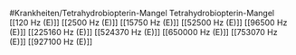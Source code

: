 #Krankheiten/Tetrahydrobiopterin-Mangel
Tetrahydrobiopterin-Mangel
[[120 Hz (E)]]
[[2500 Hz (E)]]
[[15750 Hz (E)]]
[[52500 Hz (E)]]
[[96500 Hz (E)]]
[[225160 Hz (E)]]
[[524370 Hz (E)]]
[[650000 Hz (E)]]
[[753070 Hz (E)]]
[[927100 Hz (E)]]